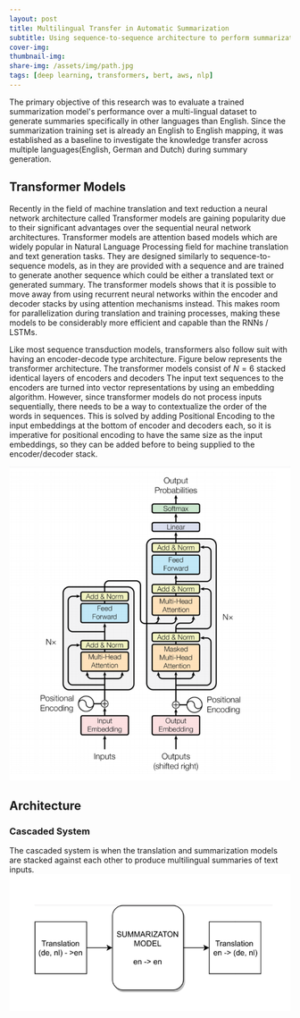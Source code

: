 ```yaml
---
layout: post
title: Multilingual Transfer in Automatic Summarization
subtitle: Using sequence-to-sequence architecture to perform summarization across multiple languages 
cover-img: 
thumbnail-img: 
share-img: /assets/img/path.jpg
tags: [deep learning, transformers, bert, aws, nlp]
---
```


The primary objective of this research was to evaluate a trained summarization model's performance over a multi-lingual dataset to generate summaries specifically  in other languages than English. Since the summarization training set is already an English to English mapping, it was established as a baseline to investigate the knowledge transfer across multiple languages(English, German and Dutch) during summary generation.

## Transformer Models
Recently in the field of machine translation and text reduction a neural network architecture called Transformer models are gaining popularity due to their significant advantages over the sequential neural network architectures. Transformer models are attention based models which are widely popular in Natural Language Processing field for machine translation and text generation tasks. They are designed similarly to sequence-to-sequence models, as in they are provided with a sequence and are trained to generate another sequence which could be either a translated text or generated summary. The transformer models shows that it is possible to move away from using recurrent neural networks within the encoder and decoder stacks by using attention mechanisms instead. This makes room for parallelization during translation and training processes, making these models to be considerably more efficient and capable than the RNNs / LSTMs.

Like most sequence transduction models, transformers also follow suit with having an encoder-decode type architecture. Figure below represents the transformer architecture. The transformer models consist of $N=6$  stacked identical layers of encoders and decoders The input text sequences to the encoders are turned into vector representations by using an embedding algorithm. However, since transformer models do not process inputs sequentially, there needs to be a way to contextualize the order of the words in sequences. This is solved by adding Positional Encoding to the input embeddings at the bottom of encoder and decoders each, so it is imperative for positional encoding to have the same size as the input embeddings, so they can be added before to being supplied to the encoder/decoder stack.

![Transformer](https://github.com/omendram/omendram.github.io/blob/master/assets/img/transformer.png)

## Architecture
### Cascaded System
The cascaded system is when the translation and summarization models are stacked against each other to produce multilingual summaries of text inputs.
![Transformer](https://github.com/omendram/omendram.github.io/raw/master/assets/img/cascaded.png)
